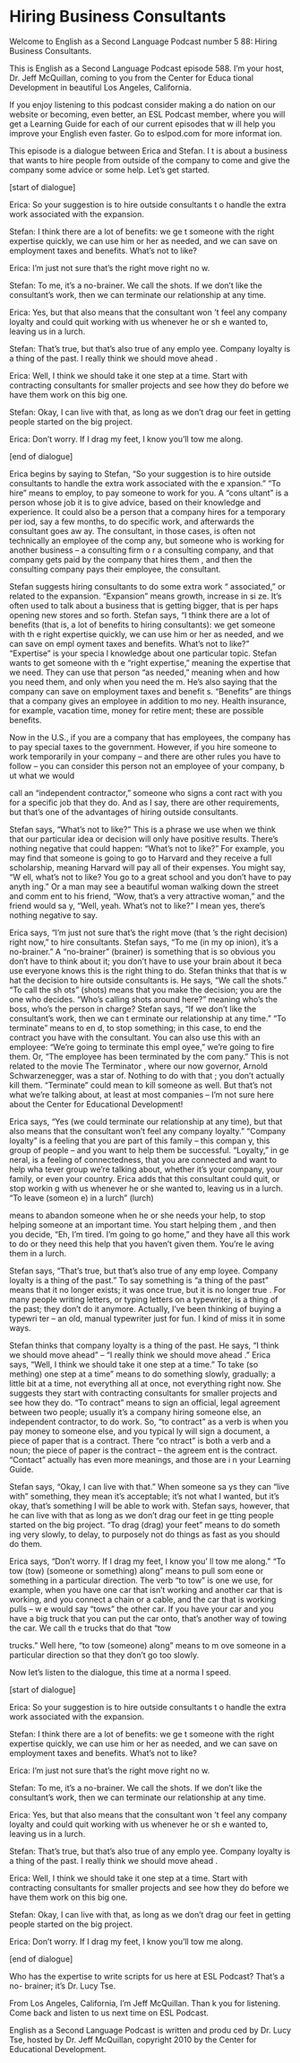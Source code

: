 # Hiring Business Consultants

Welcome to English as a Second Language Podcast number 5 88: Hiring Business Consultants. 

This is English as a Second Language Podcast episode 588.  I’m your host, Dr. Jeff McQuillan, coming to you from the Center for Educa tional Development in beautiful Los Angeles, California. 

If you enjoy listening to this podcast consider making a do nation on our website or becoming, even better, an ESL Podcast member, where you will get a Learning Guide for each of our current episodes that w ill help you improve your English even faster.  Go to eslpod.com for more informat ion. 

This episode is a dialogue between Erica and Stefan.  I t is about a business that wants to hire people from outside of the company to come  and give the company some advice or some help.  Let’s get started. 

[start of dialogue] 

Erica:  So your suggestion is to hire outside consultants t o handle the extra work associated with the expansion. 

Stefan:  I think there are a lot of benefits: we ge t someone with the right expertise quickly, we can use him or her as needed, and we can save on  employment taxes and benefits.  What’s not to like? 

Erica:  I’m just not sure that’s the right move right no w.   

Stefan:  To me, it’s a no-brainer.  We call the shots.  If we don’t like the consultant’s work, then we can terminate our relationship  at any time. 

Erica:  Yes, but that also means that the consultant won ’t feel any company loyalty and could quit working with us whenever he or sh e wanted to, leaving us in a lurch.   

Stefan:  That’s true, but that’s also true of any emplo yee.  Company loyalty is a thing of the past.  I really think we should move ahead . 

 Erica:  Well, I think we should take it one step at a time.  Start with contracting consultants for smaller projects and see how they do before  we have them work on this big one. 

Stefan:  Okay, I can live with that, as long as we don’t drag our feet in getting people started on the big project. 

Erica:  Don’t worry.  If I drag my feet, I know you’ll tow me along. 

[end of dialogue] 

Erica begins by saying to Stefan, “So your suggestion is to hire outside consultants to handle the extra work associated with the e xpansion.”  “To hire” means to employ, to pay someone to work for you.  A “cons ultant” is a person whose job it is to give advice, based on their knowledge and experience.  It could also be a person that a company hires for a temporary per iod, say a few months, to do specific work, and afterwards the consultant goes aw ay.  The consultant, in those cases, is often not technically an employee of the comp any, but someone who is working for another business – a consulting firm o r a consulting company, and that company gets paid by the company that hires them , and then the consulting company pays their employee, the consultant. 

Stefan suggests hiring consultants to do some extra work “ associated,” or related to the expansion.  “Expansion” means growth, increase in si ze.  It’s often used to talk about a business that is getting bigger, that is per haps opening new stores and so forth.  Stefan says, “I think there are a lot of benefits (that is, a lot of benefits to hiring consultants): we get someone with th e right expertise quickly, we can use him or her as needed, and we can save on empl oyment taxes and benefits.  What’s not to like?”  “Expertise” is your specia l knowledge about one particular topic.  Stefan wants to get someone with th e “right expertise,” meaning the expertise that we need.  They can use that person “as needed,” meaning when and how you need them, and only when you need the m.  He’s also saying that the company can save on employment taxes and benefit s.  “Benefits” are things that a company gives an employee in addition to mo ney.  Health insurance, for example, vacation time, money for retire ment; these are possible benefits. 

Now in the U.S., if you are a company that has employees,  the company has to pay special taxes to the government.  However, if you hire  someone to work temporarily in your company – and there are other rules you have to follow – you can consider this person not an employee of your company, b ut what we would  

 call an “independent contractor,” someone who signs a cont ract with you for a specific job that they do.  And as I say, there are other requirements, but that’s one of the advantages of hiring outside consultants. 

Stefan says, “What’s not to like?”  This is a phrase we use when we think that our particular idea or decision will only have positive results.   There’s nothing negative that could happen: “What’s not to like?”  For  example, you may find that someone is going to go to Harvard and they receive a full  scholarship, meaning Harvard will pay all of their expenses.  You might say, “W ell, what’s not to like? You go to a great school and you don’t have to pay anyth ing.”  Or a man may see a beautiful woman walking down the street and comm ent to his friend, “Wow, that’s a very attractive woman,” and the friend would sa y, “Well, yeah.  What’s not to like?”  I mean yes, there’s nothing negative to say. 

Erica says, “I’m just not sure that’s the right move (that ’s the right decision) right now,” to hire consultants.  Stefan says, “To me (in my op inion), it’s a no-brainer.” A “no-brainer” (brainer) is something that is so obvious you don’t have to think about it; you don’t have to use your brain about it beca use everyone knows this is the right thing to do.  Stefan thinks that that is w hat the decision to hire outside consultants is.  He says, “We call the shots.”  “To call the sh ots” (shots) means that you make the decision; you are the one who decides.  “Who’s calling shots around here?” meaning who’s the boss, who’s the person  in charge?  Stefan says, “If we don’t like the consultant’s work, then we can t erminate our relationship at any time.”  “To terminate” means to en d, to stop something; in this case, to end the contract you have with the consultant.  You can also use this with an employee: “We’re going to terminate this empl oyee,” we’re going to fire them.  Or, “The employee has been terminated by the com pany.”  This is not related to the movie The Terminator , where our now governor, Arnold Schwarzenegger, was a star of.  Nothing to do with that ; you don’t actually kill them.  “Terminate” could mean to kill someone as well.  But that’s not what we’re talking about, at least at most companies – I’m not sure  here about the Center for Educational Development! 

Erica says, “Yes (we could terminate our relationship at any time), but that also means that the consultant won’t feel any company loyalty.”   “Company loyalty” is a feeling that you are part of this family – this compan y, this group of people – and you want to help them be successful.  “Loyalty,” in ge neral, is a feeling of connectedness, that you are connected and want to help wha tever group we’re talking about, whether it’s your company, your family, or even your country. Erica adds that this consultant could quit, or stop workin g with us whenever he or she wanted to, leaving us in a lurch.  “To leave (someon e) in a lurch” (lurch)  

 means to abandon someone when he or she needs your help,  to stop helping someone at an important time.  You start helping them , and then you decide, “Eh, I’m tired.  I’m going to go home,” and they have  all this work to do or they need this help that you haven’t given them.  You’re le aving them in a lurch.   

Stefan says, “That’s true, but that’s also true of any emp loyee.  Company loyalty is a thing of the past.”  To say something is “a thing of the past” means that it no longer exists; it was once true, but it is no longer true .  For many people writing letters, or typing letters on a typewriter, is a thing of the past; they don’t do it anymore.  Actually, I’ve been thinking of buying a typewri ter – an old, manual typewriter just for fun.  I kind of miss it in some ways.   

Stefan thinks that company loyalty is a thing of the past.  He says, “I think we should move ahead” – “I really think we should move ahead .”  Erica says, “Well, I think we should take it one step at a time.”  To take (so mething) one step at a time” means to do something slowly, gradually; a little bit at a time, not everything all at once, not everything right now.  She suggests they start with contracting consultants for smaller projects and see how they do.  “To contract” means to sign an official, legal agreement between two people;  usually it’s a company hiring someone else, an independent contractor, to do work.  So, “to contract” as a verb is when you pay money to someone else, and you typical ly will sign a document, a piece of paper that is a contract.  There “co ntract” is both a verb and a noun; the piece of paper is the contract – the agreem ent is the contract. “Contact” actually has even more meanings, and those are i n your Learning Guide. 

Stefan says, “Okay, I can live with that.”  When someone sa ys they can “live with” something, they mean it’s acceptable; it’s not what  I wanted, but it’s okay, that’s something I will be able to work with.  Stefan says, however, that he can live with that as long as we don’t drag our feet in ge tting people started on the big project.  “To drag (drag) your feet” means to do someth ing very slowly, to delay, to purposely not do things as fast as you should do them. 

Erica says, “Don’t worry.  If I drag my feet, I know you’ ll tow me along.”  “To tow (tow) (someone or something) along” means to pull som eone or something in a particular direction.  The verb “to tow” is one we use, for example, when you have one car that isn’t working and another car that is working, and you connect a chain or a cable, and the car that is working pulls – w e would say “tows” the other car.  If you have your car and you have a big truck that you can put the car onto, that’s another way of towing the car.  We call th e trucks that do that “tow  

 trucks.”  Well here, “to tow (someone) along” means to m ove someone in a particular direction so that they don’t go too slowly. 

Now let’s listen to the dialogue, this time at a norma l speed. 

[start of dialogue] 

Erica:  So your suggestion is to hire outside consultants t o handle the extra work associated with the expansion. 

Stefan:  I think there are a lot of benefits: we ge t someone with the right expertise quickly, we can use him or her as needed, and we can save on  employment taxes and benefits.  What’s not to like? 

Erica:  I’m just not sure that’s the right move right no w.   

Stefan:  To me, it’s a no-brainer.  We call the shots.  If we don’t like the consultant’s work, then we can terminate our relationship  at any time. 

Erica:  Yes, but that also means that the consultant won ’t feel any company loyalty and could quit working with us whenever he or sh e wanted to, leaving us in a lurch.   

Stefan:  That’s true, but that’s also true of any emplo yee.  Company loyalty is a thing of the past.  I really think we should move ahead . 

Erica:  Well, I think we should take it one step at a time.  Start with contracting consultants for smaller projects and see how they do before  we have them work on this big one. 

Stefan:  Okay, I can live with that, as long as we don’t drag our feet in getting people started on the big project. 

Erica:  Don’t worry.  If I drag my feet, I know you’ll tow me along. 

[end of dialogue] 

Who has the expertise to write scripts for us here at ESL  Podcast?  That’s a no- brainer; it’s Dr. Lucy Tse.   

 From Los Angeles, California, I’m Jeff McQuillan.  Than k you for listening.  Come back and listen to us next time on ESL Podcast. 

English as a Second Language Podcast is written and produ ced by Dr. Lucy Tse, hosted by Dr. Jeff McQuillan, copyright 2010 by the Center  for Educational Development.

